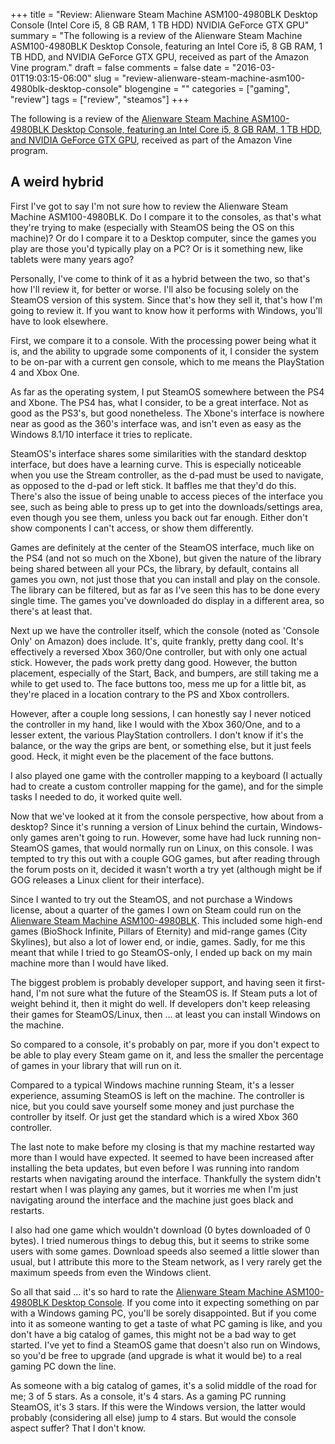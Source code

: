 +++
title = "Review: Alienware Steam Machine ASM100-4980BLK Desktop Console (Intel Core i5, 8 GB RAM, 1 TB HDD) NVIDIA GeForce GTX GPU"
summary = "The following is a review of the Alienware Steam Machine ASM100-4980BLK Desktop Console, featuring an Intel Core i5, 8 GB RAM, 1 TB HDD, and NVIDIA GeForce GTX GPU, received as part of the Amazon Vine program."
draft = false
comments = false
date = "2016-03-01T19:03:15-06:00"
slug = "review-alienware-steam-machine-asm100-4980blk-desktop-console"
blogengine = ""
categories = ["gaming", "review"]
tags = ["review", "steamos"]
+++

The following is a review of the [Alienware Steam Machine ASM100-4980BLK Desktop Console, featuring an Intel Core i5, 8 GB RAM, 1 TB HDD, and NVIDIA GeForce GTX GPU][1], received as part of the Amazon Vine program.

## A weird hybrid

First I've got to say I'm not sure how to review the Alienware Steam Machine ASM100-4980BLK. Do I compare it to the consoles, as that's what they're trying to make (especially with SteamOS being the OS on this machine)? Or do I compare it to a Desktop computer, since the games you play are those you'd typically play on a PC? Or is it something new, like tablets were many years ago?

Personally, I've come to think of it as a hybrid between the two, so that's how I'll review it, for better or worse. I'll also be focusing solely on the SteamOS version of this system. Since that's how they sell it, that's how I'm going to review it. If you want to know how it performs with Windows, you'll have to look elsewhere.

First, we compare it to a console. With the processing power being what it is, and the ability to upgrade some components of it, I consider the system to be on-par with a current gen console, which to me means the PlayStation 4 and Xbox One.

As far as the operating system, I put SteamOS somewhere between the PS4 and Xbone. The PS4 has, what I consider, to be a great interface. Not as good as the PS3's, but good nonetheless. The Xbone's interface is nowhere near as good as the 360's interface was, and isn't even as easy as the Windows 8.1/10 interface it tries to replicate.

SteamOS's interface shares some similarities with the standard desktop interface, but does have a learning curve. This is especially noticeable when you use the Stream controller, as the d-pad must be used to navigate, as opposed to the d-pad or left stick. It baffles me that they'd do this. There's also the issue of being unable to access pieces of the interface you see, such as being able to press up to get into the downloads/settings area, even though you see them, unless you back out far enough. Either don't show components I can't access, or show them differently.

Games are definitely at the center of the SteamOS interface, much like on the PS4 (and not so much on the Xbone), but given the nature of the library being shared between all your PCs, the library, by default, contains all games you own, not just those that you can install and play on the console. The library can be filtered, but as far as I've seen this has to be done every single time. The games you've downloaded do display in a different area, so there's at least that.

Next up we have the controller itself, which the console (noted as 'Console Only' on Amazon) does include. It's, quite frankly, pretty dang cool. It's effectively a reversed Xbox 360/One controller, but with only one actual stick. However, the pads work pretty dang good. However, the button placement, especially of the Start, Back, and bumpers, are still taking me a while to get used to. The face buttons too, mess me up for a little bit, as they're placed in a location contrary to the PS and Xbox controllers.

However, after a couple long sessions, I can honestly say I never noticed the controller in my hand, like I would with the Xbox 360/One, and to a lesser extent, the various PlayStation controllers. I don't know if it's the balance, or the way the grips are bent, or something else, but it just feels good. Heck, it might even be the placement of the face buttons.

I also played one game with the controller mapping to a keyboard (I actually had to create a custom controller mapping for the game), and for the simple tasks I needed to do, it worked quite well.

Now that we've looked at it from the console perspective, how about from a desktop? Since it's running a version of Linux behind the curtain, Windows-only games aren't going to run. However, some have had luck running non-SteamOS games, that would normally run on Linux, on this console. I was tempted to try this out with a couple GOG games, but after reading through the forum posts on it, decided it wasn't worth a try yet (although might be if GOG releases a Linux client for their interface).

Since I wanted to try out the SteamOS, and not purchase a Windows license, about a quarter of the games I own on Steam could run on the [Alienware Steam Machine ASM100-4980BLK][1]. This included some high-end games (BioShock Infinite, Pillars of Eternity) and mid-range games (City Skylines), but also a lot of lower end, or indie, games. Sadly, for me this meant that while I tried to go SteamOS-only, I ended up back on my main machine more than I would have liked.

The biggest problem is probably developer support, and having seen it first-hand, I'm not sure what the future of the SteamOS is. If Steam puts a lot of weight behind it, then it might do well. If developers don't keep releasing their games for SteamOS/Linux, then ... at least you can install Windows on the machine.

So compared to a console, it's probably on par, more if you don't expect to be able to play every Steam game on it, and less the smaller the percentage of games in your library that will run on it.

Compared to a typical Windows machine running Steam, it's a lesser experience, assuming SteamOS is left on the machine. The controller is nice, but you could save yourself some money and just purchase the controller by itself. Or just get the standard which is a wired Xbox 360 controller.

The last note to make before my closing is that my machine restarted way more than I would have expected. It seemed to have been increased after installing the beta updates, but even before I was running into random restarts when navigating around the interface. Thankfully the system didn't restart when I was playing any games, but it worries me when I'm just navigating around the interface and the machine just goes black and restarts.

I also had one game which wouldn't download (0 bytes downloaded of 0 bytes). I tried numerous things to debug this, but it seems to strike some users with some games. Download speeds also seemed a little slower than usual, but I attribute this more to the Steam network, as I very rarely get the maximum speeds from even the Windows client.

So all that said ... it's so hard to rate the [Alienware Steam Machine ASM100-4980BLK Desktop Console][1]. If you come into it expecting something on par with a Windows gaming PC, you'll be sorely disappointed. But if you come into it as someone wanting to get a taste of what PC gaming is like, and you don't have a big catalog of games, this might not be a bad way to get started. I've yet to find a SteamOS game that doesn't also run on Windows, so you'd be free to upgrade (and upgrade is what it would be) to a real gaming PC down the line.

As someone with a big catalog of games, it's a solid middle of the road for me; 3 of 5 stars. As a console, it's 4 stars. As a gaming PC running SteamOS, it's 3 stars. If this were the Windows version, the latter would probably (considering all else) jump to 4 stars. But would the console aspect suffer? That I don't know.

[1]: http://amzn.to/1L3RU4m
